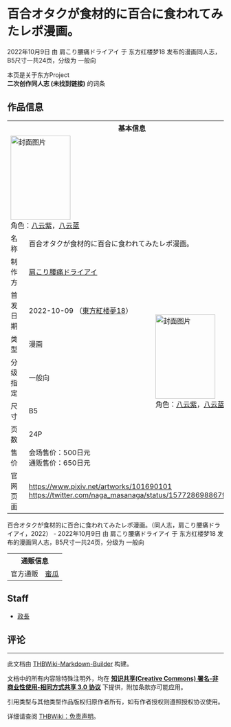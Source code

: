 # 百合オタクが食材的に百合に食われてみたレポ漫画。

<!-- source html: G:\repos\THBWiki-Markdown-Builder\THBWikiMarkdown\Temp\main\a\ae\ns0%3A%E7%99%BE%E5%90%88%E3%82%AA%E3%82%BF%E3%82%AF%E3%81%8C%E9%A3%9F%E6%9D%90%E7%9A%84%E3%81%AB%E7%99%BE%E5%90%88%E3%81%AB%E9%A3%9F%E3%82%8F%E3%82%8C%E3%81%A6%E3%81%BF%E3%81%9F%E3%83%AC%E3%83%9D%E6%BC%AB%E7%94%BB%E3%80%82.html -->

2022年10月9日 由 肩こり腰痛ドライアイ 于 东方红楼梦18 发布的漫画同人志，B5尺寸一共24页，分级为 一般向

本页是关于东方Project  
 **二次创作同人志 (未找到链接)** 的词条

## 作品信息

<table><tbody><tr><th colspan="3">基本信息</th></tr><tr><td class="cover-artwork-mobile" colspan="2"><a href="./文件-百合オタクが食材的に百合に食われてみたレポ漫画。封面.jpg.md" class="image" title="封面图片"><img alt="封面图片" src="https://upload.thwiki.cc/thumb/8/8d/%E7%99%BE%E5%90%88%E3%82%AA%E3%82%BF%E3%82%AF%E3%81%8C%E9%A3%9F%E6%9D%90%E7%9A%84%E3%81%AB%E7%99%BE%E5%90%88%E3%81%AB%E9%A3%9F%E3%82%8F%E3%82%8C%E3%81%A6%E3%81%BF%E3%81%9F%E3%83%AC%E3%83%9D%E6%BC%AB%E7%94%BB%E3%80%82%E5%B0%81%E9%9D%A2.jpg/139px-%E7%99%BE%E5%90%88%E3%82%AA%E3%82%BF%E3%82%AF%E3%81%8C%E9%A3%9F%E6%9D%90%E7%9A%84%E3%81%AB%E7%99%BE%E5%90%88%E3%81%AB%E9%A3%9F%E3%82%8F%E3%82%8C%E3%81%A6%E3%81%BF%E3%81%9F%E3%83%AC%E3%83%9D%E6%BC%AB%E7%94%BB%E3%80%82%E5%B0%81%E9%9D%A2.jpg" decoding="async" loading="lazy" width="139" height="196" srcset="https://upload.thwiki.cc/thumb/8/8d/%E7%99%BE%E5%90%88%E3%82%AA%E3%82%BF%E3%82%AF%E3%81%8C%E9%A3%9F%E6%9D%90%E7%9A%84%E3%81%AB%E7%99%BE%E5%90%88%E3%81%AB%E9%A3%9F%E3%82%8F%E3%82%8C%E3%81%A6%E3%81%BF%E3%81%9F%E3%83%AC%E3%83%9D%E6%BC%AB%E7%94%BB%E3%80%82%E5%B0%81%E9%9D%A2.jpg/209px-%E7%99%BE%E5%90%88%E3%82%AA%E3%82%BF%E3%82%AF%E3%81%8C%E9%A3%9F%E6%9D%90%E7%9A%84%E3%81%AB%E7%99%BE%E5%90%88%E3%81%AB%E9%A3%9F%E3%82%8F%E3%82%8C%E3%81%A6%E3%81%BF%E3%81%9F%E3%83%AC%E3%83%9D%E6%BC%AB%E7%94%BB%E3%80%82%E5%B0%81%E9%9D%A2.jpg 1.5x, https://upload.thwiki.cc/thumb/8/8d/%E7%99%BE%E5%90%88%E3%82%AA%E3%82%BF%E3%82%AF%E3%81%8C%E9%A3%9F%E6%9D%90%E7%9A%84%E3%81%AB%E7%99%BE%E5%90%88%E3%81%AB%E9%A3%9F%E3%82%8F%E3%82%8C%E3%81%A6%E3%81%BF%E3%81%9F%E3%83%AC%E3%83%9D%E6%BC%AB%E7%94%BB%E3%80%82%E5%B0%81%E9%9D%A2.jpg/278px-%E7%99%BE%E5%90%88%E3%82%AA%E3%82%BF%E3%82%AF%E3%81%8C%E9%A3%9F%E6%9D%90%E7%9A%84%E3%81%AB%E7%99%BE%E5%90%88%E3%81%AB%E9%A3%9F%E3%82%8F%E3%82%8C%E3%81%A6%E3%81%BF%E3%81%9F%E3%83%AC%E3%83%9D%E6%BC%AB%E7%94%BB%E3%80%82%E5%B0%81%E9%9D%A2.jpg 2x" data-file-width="1258" data-file-height="1771"></a><div class="cover-char">角色：<a href="./八云紫.md" title="八云紫">八云紫</a>，<a href="./八云蓝.md" title="八云蓝">八云蓝</a></div></td>
</tr><tr><td class="label">名称</td><td colspan="2"> 百合オタクが食材的に百合に食われてみたレポ漫画。 </td></tr><tr><td class="label">制作方</td><td><a href="./肩こり腰痛ドライアイ.md" title="肩こり腰痛ドライアイ">肩こり腰痛ドライアイ</a></td><td class="cover-artwork" rowspan="7" style="min-width:196px;"><a href="./文件-百合オタクが食材的に百合に食われてみたレポ漫画。封面.jpg.md" class="image" title="封面图片"><img alt="封面图片" src="https://upload.thwiki.cc/thumb/8/8d/%E7%99%BE%E5%90%88%E3%82%AA%E3%82%BF%E3%82%AF%E3%81%8C%E9%A3%9F%E6%9D%90%E7%9A%84%E3%81%AB%E7%99%BE%E5%90%88%E3%81%AB%E9%A3%9F%E3%82%8F%E3%82%8C%E3%81%A6%E3%81%BF%E3%81%9F%E3%83%AC%E3%83%9D%E6%BC%AB%E7%94%BB%E3%80%82%E5%B0%81%E9%9D%A2.jpg/139px-%E7%99%BE%E5%90%88%E3%82%AA%E3%82%BF%E3%82%AF%E3%81%8C%E9%A3%9F%E6%9D%90%E7%9A%84%E3%81%AB%E7%99%BE%E5%90%88%E3%81%AB%E9%A3%9F%E3%82%8F%E3%82%8C%E3%81%A6%E3%81%BF%E3%81%9F%E3%83%AC%E3%83%9D%E6%BC%AB%E7%94%BB%E3%80%82%E5%B0%81%E9%9D%A2.jpg" decoding="async" loading="lazy" width="139" height="196" srcset="https://upload.thwiki.cc/thumb/8/8d/%E7%99%BE%E5%90%88%E3%82%AA%E3%82%BF%E3%82%AF%E3%81%8C%E9%A3%9F%E6%9D%90%E7%9A%84%E3%81%AB%E7%99%BE%E5%90%88%E3%81%AB%E9%A3%9F%E3%82%8F%E3%82%8C%E3%81%A6%E3%81%BF%E3%81%9F%E3%83%AC%E3%83%9D%E6%BC%AB%E7%94%BB%E3%80%82%E5%B0%81%E9%9D%A2.jpg/209px-%E7%99%BE%E5%90%88%E3%82%AA%E3%82%BF%E3%82%AF%E3%81%8C%E9%A3%9F%E6%9D%90%E7%9A%84%E3%81%AB%E7%99%BE%E5%90%88%E3%81%AB%E9%A3%9F%E3%82%8F%E3%82%8C%E3%81%A6%E3%81%BF%E3%81%9F%E3%83%AC%E3%83%9D%E6%BC%AB%E7%94%BB%E3%80%82%E5%B0%81%E9%9D%A2.jpg 1.5x, https://upload.thwiki.cc/thumb/8/8d/%E7%99%BE%E5%90%88%E3%82%AA%E3%82%BF%E3%82%AF%E3%81%8C%E9%A3%9F%E6%9D%90%E7%9A%84%E3%81%AB%E7%99%BE%E5%90%88%E3%81%AB%E9%A3%9F%E3%82%8F%E3%82%8C%E3%81%A6%E3%81%BF%E3%81%9F%E3%83%AC%E3%83%9D%E6%BC%AB%E7%94%BB%E3%80%82%E5%B0%81%E9%9D%A2.jpg/278px-%E7%99%BE%E5%90%88%E3%82%AA%E3%82%BF%E3%82%AF%E3%81%8C%E9%A3%9F%E6%9D%90%E7%9A%84%E3%81%AB%E7%99%BE%E5%90%88%E3%81%AB%E9%A3%9F%E3%82%8F%E3%82%8C%E3%81%A6%E3%81%BF%E3%81%9F%E3%83%AC%E3%83%9D%E6%BC%AB%E7%94%BB%E3%80%82%E5%B0%81%E9%9D%A2.jpg 2x" data-file-width="1258" data-file-height="1771"></a><div class="cover-char">角色：<a href="./八云紫.md" title="八云紫">八云紫</a>，<a href="./八云蓝.md" title="八云蓝">八云蓝</a></div></td>
</tr><tr><td class="label">首发日期</td><td>2022-10-09&#160;（<a href="/展会作品列表?e=%E4%B8%9C%E6%96%B9%E7%BA%A2%E6%A5%BC%E6%A2%A6%2318">東方紅楼夢18</a>）</td></tr><tr><td class="label">类型</td><td>漫画</td></tr><tr><td class="label">分级指定</td><td>一般向</td></tr><tr><td class="label">尺寸</td><td>B5</td></tr><tr><td class="label">页数</td><td>24P</td></tr><tr><td class="label">售价</td><td>会场售价：500日元<br>通贩售价：650日元</td></tr>
<tr><td class="label">官网页面</td><td colspan="2"><a rel="nofollow" class="external free" href="https://www.pixiv.net/artworks/101690101">https://www.pixiv.net/artworks/101690101</a><br><a rel="nofollow" class="external free" href="https://twitter.com/naga_masanaga/status/1577286988679458817">https://twitter.com/naga_masanaga/status/1577286988679458817</a></td></tr></tbody></table>

百合オタクが食材的に百合に食われてみたレポ漫画。（同人志，肩こり腰痛ドライアイ，2022） - 2022年10月9日 由 肩こり腰痛ドライアイ 于 东方红楼梦18 发布的漫画同人志，B5尺寸一共24页，分级为 一般向

<table><tbody><tr><th colspan="3">通贩信息</th></tr><tr><td class="label">官方通贩</td><td colspan="2"><a rel="nofollow" class="external text" href="https://www.melonbooks.co.jp/detail/detail.php?product_id=1665573">蜜瓜</a></td></tr></tbody></table>



## Staff
- [政長](./政長.md)


## 评论




---

此文档由 [THBWiki-Markdown-Builder](https://github.com/Delsin-Yu/THBWiki-Markdown-Builder) 构建。

文档中的所有内容除特殊注明外，均在 [**知识共享(Creative Commons) 署名-非商业性使用-相同方式共享 3.0 协议**](https://creativecommons.org/licenses/by-sa/3.0/deed.zh-hans) 下提供，附加条款亦可能应用。

引用类型与其他类型作品版权归原作者所有，如有作者授权则遵照授权协议使用。

详细请查阅 [THBWiki：免责声明](https://thbwiki.cc/THBWiki:%E5%85%8D%E8%B4%A3%E5%A3%B0%E6%98%8E)。


